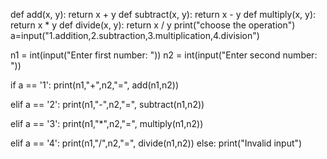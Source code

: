 
def add(x, y):
   return x + y
def subtract(x, y):
   return x - y
def multiply(x, y):
   return x * y
def divide(x, y):
   return x / y
print("choose the operation")
a=input("1.addition,2.subtraction,3.multiplication,4.division")

n1 = int(input("Enter first number: "))
n2 = int(input("Enter second number: "))

if a == '1':
   print(n1,"+",n2,"=", add(n1,n2))

elif a == '2':
   print(n1,"-",n2,"=", subtract(n1,n2))

elif a == '3':
   print(n1,"*",n2,"=", multiply(n1,n2))

elif a == '4':
   print(n1,"/",n2,"=", divide(n1,n2))
else:
   print("Invalid input")
